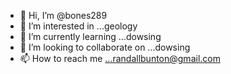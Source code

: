 - 👋 Hi, I’m @bones289
- 👀 I’m interested in ...geology
- 🌱 I’m currently learning ...dowsing
- 💞️ I’m looking to collaborate on ...dowsing
- 📫 How to reach me ...randallbunton@gmail.com

<!---
bones289/bones289 is a ✨ special ✨ repository because its `README.md` (this file) appears on your GitHub profile.
You can click the Preview link to take a look at your changes.
--->
